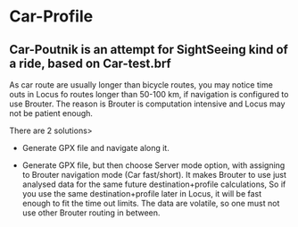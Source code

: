 # Car-Profile
Car-Poutnik is an attempt for SightSeeing kind of a ride, based on Car-test.brf
---------
As car route are usually longer than bicycle routes, you may notice time outs in Locus fo routes longer than 50-100 km, if navigation is configured to use Brouter. The reason is Brouter is computation intensive and Locus may not be patient enough.

There are 2 solutions>

- Generate GPX file and navigate along it.

- Generate GPX file, but then choose Server mode option, with assigning to Brouter navigation mode (Car fast/short).
It makes Brouter to use just analysed data for the same future destination+profile calculations, So if you use the same destination+profile later in Locus, it will be fast enough to fit the time out limits. The data are volatile, so one must not use other Brouter routing in between.


